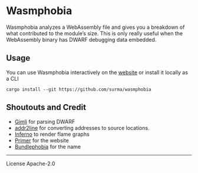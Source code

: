 # Wasmphobia

Wasmphobia analyzes a WebAssembly file and gives you a breakdown of what contributed to the module’s size. This is only really useful when the WebAssembly binary has DWARF debugging data embedded.

## Usage

You can use Wasmphobia interactively on the [website](https://wasmphobia.surma.technology) or install it locally as a CLI

```
cargo install --git https://github.com/surma/wasmphobia
```

## Shoutouts and Credit

- [Gimli](https://docs.rs/gimli) for parsing DWARF
- [addr2line](https://doc.rs/addr2line) for converting addresses to source locations.
- [Inferno](https://docs.rs/inferno) to render flame graphs
- [Primer](https://primer.style/) for the website
- [Bundlephobia](https://bundlephobia.com/) for the name

---

License Apache-2.0
